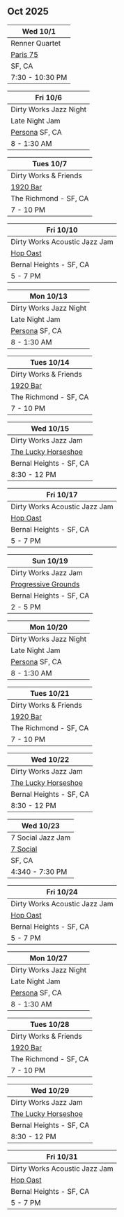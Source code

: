 ## Oct 2025

| Wed 10/1
|-
| Renner Quartet
| <a href="https://lppsf.com" target="paris75">Paris 75</a>
| SF, CA
| 7:30 - 10:30 PM

| Fri 10/6
|-
| Dirty Works Jazz Night
| Late Night Jam
| <a href="https://www.persona-sf.com" target="new">Persona</a> SF, CA
| 8 - 1:30 AM

| Tues 10/7
|-
| Dirty Works & Friends
| <a href="https://1920bar.square.site" target="new">1920 Bar</a>
| The Richmond - SF, CA
| 7 - 10 PM

| Fri 10/10
|-
| Dirty Works Acoustic Jazz Jam
| <a href="https://hopoast.com" target="new">Hop Oast</a>
| Bernal Heights - SF, CA
| 5 - 7 PM

| Mon 10/13
|-
| Dirty Works Jazz Night
| Late Night Jam
| <a href="https://www.persona-sf.com" target="new">Persona</a> SF, CA
| 8 - 1:30 AM

| Tues 10/14
|-
| Dirty Works & Friends
| <a href="https://1920bar.square.site" target="new">1920 Bar</a>
| The Richmond - SF, CA
| 7 - 10 PM

| Wed 10/15
|-
| Dirty Works Jazz Jam
| <a href="https://www.theluckyhorseshoebar.com/" target="Shoe">The Lucky Horseshoe</a>
| Bernal Heights - SF, CA
| 8:30 - 12 PM

| Fri 10/17
|-
| Dirty Works Acoustic Jazz Jam
| <a href="https://hopoast.com" target="new">Hop Oast</a>
| Bernal Heights - SF, CA
| 5 - 7 PM

| Sun 10/19
|-
| Dirty Works Jazz Jam
| <a href="https://progressive-grounds.oursite.top" target="new">Progressive Grounds</a>
| Bernal Heights - SF, CA
| 2 - 5 PM

| Mon 10/20
|-
| Dirty Works Jazz Night
| Late Night Jam
| <a href="https://www.persona-sf.com" target="new">Persona</a> SF, CA
| 8 - 1:30 AM

| Tues 10/21
|-
| Dirty Works & Friends
| <a href="https://1920bar.square.site" target="new">1920 Bar</a>
| The Richmond - SF, CA
| 7 - 10 PM

| Wed 10/22
|-
| Dirty Works Jazz Jam
| <a href="https://www.theluckyhorseshoebar.com/" target="Shoe">The Lucky Horseshoe</a>
| Bernal Heights - SF, CA
| 8:30 - 12 PM

| Wed 10/23
|-
| 7 Social Jazz Jam
| <a href="https://7socialsf.com" target="7social">7 Social</a>
| SF, CA
| 4:340 - 7:30 PM

| Fri 10/24
|-
| Dirty Works Acoustic Jazz Jam
| <a href="https://hopoast.com" target="new">Hop Oast</a>
| Bernal Heights - SF, CA
| 5 - 7 PM

| Mon 10/27
|-
| Dirty Works Jazz Night
| Late Night Jam
| <a href="https://www.persona-sf.com" target="new">Persona</a> SF, CA
| 8 - 1:30 AM

| Tues 10/28
|-
| Dirty Works & Friends
| <a href="https://1920bar.square.site" target="new">1920 Bar</a>
| The Richmond - SF, CA
| 7 - 10 PM

| Wed 10/29
|-
| Dirty Works Jazz Jam
| <a href="https://www.theluckyhorseshoebar.com/" target="Shoe">The Lucky Horseshoe</a>
| Bernal Heights - SF, CA
| 8:30 - 12 PM

| Fri 10/31
|-
| Dirty Works Acoustic Jazz Jam
| <a href="https://hopoast.com" target="new">Hop Oast</a>
| Bernal Heights - SF, CA
| 5 - 7 PM
